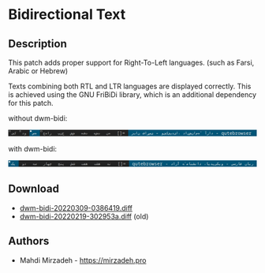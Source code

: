 Bidirectional Text
==================

Description
-----------
This patch adds proper support for Right-To-Left languages. (such as Farsi, Arabic or Hebrew)

Texts combining both RTL and LTR languages are displayed correctly. This is achieved using the GNU FriBiDi library, which is an additional dependency for this patch.

without dwm-bidi:

![dwm with no bidi](dwm-bidi-without-fix.png)

with dwm-bidi:

![dwm with bidi](dwm-bidi-fix.png)

Download
--------
* [dwm-bidi-20220309-0386419.diff](dwm-bidi-20220309-0386419.diff)
* [dwm-bidi-20220219-302953a.diff](dwm-bidi-20220219-302953a.diff) (old)

Authors
-------
* Mahdi Mirzadeh - <https://mirzadeh.pro>
